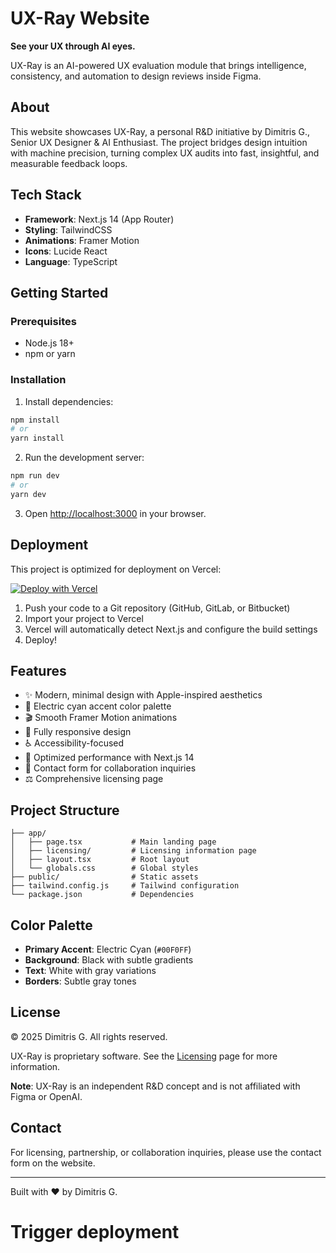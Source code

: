 # UX-Ray Website

**See your UX through AI eyes.**

UX-Ray is an AI-powered UX evaluation module that brings intelligence, consistency, and automation to design reviews inside Figma.

## About

This website showcases UX-Ray, a personal R&D initiative by Dimitris G., Senior UX Designer & AI Enthusiast. The project bridges design intuition with machine precision, turning complex UX audits into fast, insightful, and measurable feedback loops.

## Tech Stack

- **Framework**: Next.js 14 (App Router)
- **Styling**: TailwindCSS
- **Animations**: Framer Motion
- **Icons**: Lucide React
- **Language**: TypeScript

## Getting Started

### Prerequisites

- Node.js 18+ 
- npm or yarn

### Installation

1. Install dependencies:
```bash
npm install
# or
yarn install
```

2. Run the development server:
```bash
npm run dev
# or
yarn dev
```

3. Open [http://localhost:3000](http://localhost:3000) in your browser.

## Deployment

This project is optimized for deployment on Vercel:

[![Deploy with Vercel](https://vercel.com/button)](https://vercel.com/new)

1. Push your code to a Git repository (GitHub, GitLab, or Bitbucket)
2. Import your project to Vercel
3. Vercel will automatically detect Next.js and configure the build settings
4. Deploy!

## Features

- ✨ Modern, minimal design with Apple-inspired aesthetics
- 🎨 Electric cyan accent color palette
- 🎬 Smooth Framer Motion animations
- 📱 Fully responsive design
- ♿ Accessibility-focused
- 🚀 Optimized performance with Next.js 14
- 📧 Contact form for collaboration inquiries
- ⚖️ Comprehensive licensing page

## Project Structure

```
├── app/
│   ├── page.tsx           # Main landing page
│   ├── licensing/         # Licensing information page
│   ├── layout.tsx         # Root layout
│   └── globals.css        # Global styles
├── public/                # Static assets
├── tailwind.config.js     # Tailwind configuration
└── package.json           # Dependencies
```

## Color Palette

- **Primary Accent**: Electric Cyan (`#00F0FF`)
- **Background**: Black with subtle gradients
- **Text**: White with gray variations
- **Borders**: Subtle gray tones

## License

© 2025 Dimitris G. All rights reserved.

UX-Ray is proprietary software. See the [Licensing](/licensing) page for more information.

**Note**: UX-Ray is an independent R&D concept and is not affiliated with Figma or OpenAI.

## Contact

For licensing, partnership, or collaboration inquiries, please use the contact form on the website.

---

Built with ❤️ by Dimitris G.

# Trigger deployment

